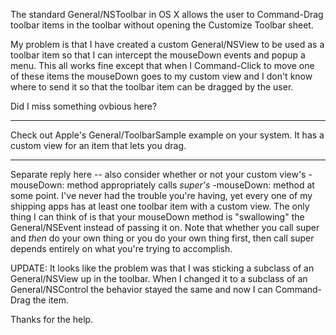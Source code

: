 The standard General/NSToolbar in OS X allows the user to Command-Drag toolbar items in the toolbar without opening the Customize Toolbar sheet.

My problem is that I have created a custom General/NSView to be used as a toolbar item so that I can intercept the mouseDown events and popup a menu. This all works fine except that when I Command-Click to move one of these items the mouseDown goes to my custom view and I don't know where to send it so that the toolbar item can be dragged by the user.

Did I miss something ovbious here?

----

Check out Apple's General/ToolbarSample example on your system. It has a custom view for an item that lets you drag.

----
Separate reply here -- also consider whether or not your custom view's     -mouseDown: method appropriately calls *super's*     -mouseDown: method at some point. I've never had the trouble you're having, yet every one of my shipping apps has at least one toolbar item with a custom view. The only thing I can think of is that your mouseDown method is "swallowing" the General/NSEvent instead of passing it on. Note that whether you call super and *then* do your own thing or you do your own thing first, then call super depends entirely on what you're trying to accomplish.

UPDATE: It looks like the problem was that I was sticking a subclass of an General/NSView up in the toolbar. When I changed it to a subclass of an General/NSControl the behavior stayed the same and now I can Command-Drag the item.

Thanks for the help.